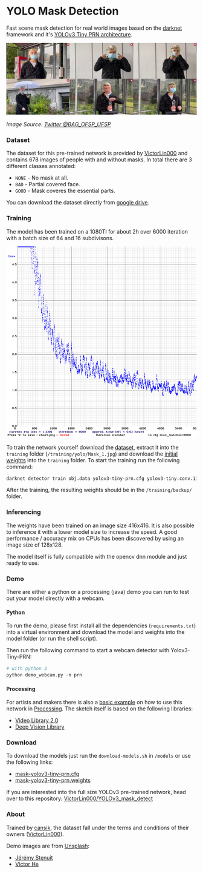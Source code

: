 # YOLO Mask Detection

Fast scene mask detection for real world images based on the [darknet](https://pjreddie.com/darknet/yolo/) framework and it's [YOLOv3 Tiny PRN architecture](https://github.com/WongKinYiu/PartialResidualNetworks).

![Demo](readme/bag.jpg)

*Image Source: [Twitter @BAG_OFSP_UFSP](https://twitter.com/BAG_OFSP_UFSP/status/1321126674692530176)*

### Dataset
The dataset for this pre-trained network is provided by [VictorLin000](https://github.com/VictorLin000/YOLOv3_mask_detect) and contains 678 images of people with and without masks. In total there are 3 different classes annotated:

* `NONE` - No mask at all.
* `BAD` - Partial covered face.
* `GOOD` - Mask coveres the essential parts.

You can download the dataset directly from [google drive](https://drive.google.com/drive/folders/1aAXDTl5kMPKAHE08WKGP2PifIdc21-ZG).

### Training
The model has been trained on a 1080TI for about 2h over 6000 iteration with a batch size of 64 and 16 subdivisons.

![Char](readme/chart.png)

To train the network yourself download the [dataset](https://drive.google.com/drive/folders/1aAXDTl5kMPKAHE08WKGP2PifIdc21-ZG), extract it into the `training` folder (`/training/yolo/Mask_1.jpg`) and download the [initial weights](https://drive.google.com/file/d/18v36esoXCh-PsOKwyP2GWrpYDptDY8Zf/view) into the `training` folder. To start the training run the following command:

```bash
darknet detector train obj.data yolov3-tiny-prn.cfg yolov3-tiny.conv.11
```

After the training, the resulting weights should be in the `/training/backup/` folder.

### Inferencing
The weights have been trained on an image size 416x416. It is also possible to inference it with a lower model size to increase the speed. A good performance / accuracy mix on CPUs has been discovered by using an image size of 128x128.

The model itself is fully compatible with the opencv dnn module and just ready to use.

### Demo
There are either a python or a processing (java) demo you can run to test out your model directly with a webcam.

#### Python
To run the demo, please first install all the dependencies (`requirements.txt`) into a virtual environment and download the model and weights into the model folder (or run the shell script).

Then run the following command to start a webcam detector with Yolov3-Tiny-PRN:

```python
# with python 3
python demo_webcam.py -n prn
```

#### Processing
For artists and makers there is also a [basic example](https://github.com/cansik/yolo-mask-detection/blob/main/MaskP5/MaskP5.pde) on how to use this network in [Processing](https://processing.org/). The sketch itself is based on the following libraries:

* [Video Library 2.0](https://github.com/processing/processing-video)
* [Deep Vision Library](https://github.com/cansik/deep-vision-processing)

### Download
To download the models just run the `download-models.sh` in `/models` or use the following links:

* [mask-yolov3-tiny-prn.cfg](https://github.com/cansik/yolo-mask-detection/releases/download/pre-trained/mask-yolov3-tiny-prn.cfg)
* [mask-yolov3-tiny-prn.weights](https://github.com/cansik/yolo-mask-detection/releases/download/pre-trained/mask-yolov3-tiny-prn.weights)

If you are interested into the full size YOLOv3 pre-trained network, head over to this repository: [VictorLin000/YOLOv3_mask_detect](https://github.com/VictorLin000/YOLOv3_mask_detect)

### About

Trained by [cansik](https://github.com/cansik), the dataset fall under the terms and conditions of their owners ([VictorLin000](https://github.com/VictorLin000)).

Demo images are from [Unsplash](https://unsplash.com/):

* [Jérémy Stenuit](https://unsplash.com/photos/3mErKfgolzM)
* [Victor He](https://unsplash.com/photos/lf1ivjbtF2Q)